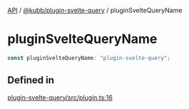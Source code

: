 [API](../../../packages.md) / [@kubb/plugin-svelte-query](../index.md) / pluginSvelteQueryName

# pluginSvelteQueryName

```ts
const pluginSvelteQueryName: "plugin-svelte-query";
```

## Defined in

[plugin-svelte-query/src/plugin.ts:16](https://github.com/kubb-project/kubb/blob/ff80665146ae086e044807d0072fda660e72e1fd/packages/plugin-svelte-query/src/plugin.ts#L16)
